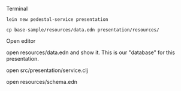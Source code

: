 
Terminal

`lein new pedestal-service presentation`

`cp base-sample/resources/data.edn presentation/resources/` 

Open editor

open resources/data.edn and show it. This is our "database" for this presentation.

open src/presentation/service.clj

open resources/schema.edn
